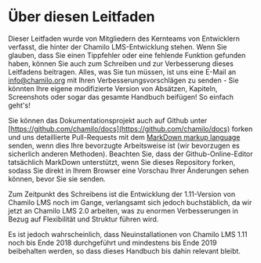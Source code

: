 # Über diesen Leitfaden

Dieser Leitfaden wurde von Mitgliedern des Kernteams von Entwicklern verfasst, die hinter der Chamilo LMS-Entwicklung stehen. Wenn Sie glauben, dass Sie einen Tippfehler oder eine fehlende Funktion gefunden haben, können Sie auch zum Schreiben und zur Verbesserung dieses Leitfadens beitragen. Alles, was Sie tun müssen, ist uns eine E-Mail an info@chamilo.org mit Ihren Verbesserungsvorschlägen zu senden - Sie könnten Ihre eigene modifizierte Version von Absätzen, Kapiteln, Screenshots oder sogar das gesamte Handbuch beifügen! So einfach geht's!

Sie können das Dokumentationsprojekt auch auf Github unter [https://github.com/chamilo/docs](https://github.com/chamilo/docs) forken und uns detaillierte Pull-Requests mit dem [MarkDown markup language](https://github.com/adam-p/markdown-here/wiki/Markdown-Cheatsheet) senden, wenn dies Ihre bevorzugte Arbeitsweise ist \(wir bevorzugen es sicherlich anderen Methoden\). Beachten Sie, dass der Github-Online-Editor tatsächlich MarkDown unterstützt, wenn Sie dieses Repository forken, sodass Sie direkt in Ihrem Browser eine Vorschau Ihrer Änderungen sehen können, bevor Sie sie senden.

Zum Zeitpunkt des Schreibens ist die Entwicklung der 1.11-Version von Chamilo LMS noch im Gange, verlangsamt sich jedoch buchstäblich, da wir jetzt an Chamilo LMS 2.0 arbeiten, was zu enormen Verbesserungen in Bezug auf Flexibilität und Struktur führen wird.

Es ist jedoch wahrscheinlich, dass Neuinstallationen von Chamilo LMS 1.11 noch bis Ende 2018 durchgeführt und mindestens bis Ende 2019 beibehalten werden, so dass dieses Handbuch bis dahin relevant bleibt.